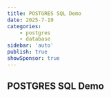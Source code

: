 ```yaml
---
title: POSTGRES SQL Demo
date: 2025-7-19
categories:
    - postgres
    - database 
sidebar: 'auto'
publish: true
showSponsor: true
---
```


## POSTGRES SQL Demo